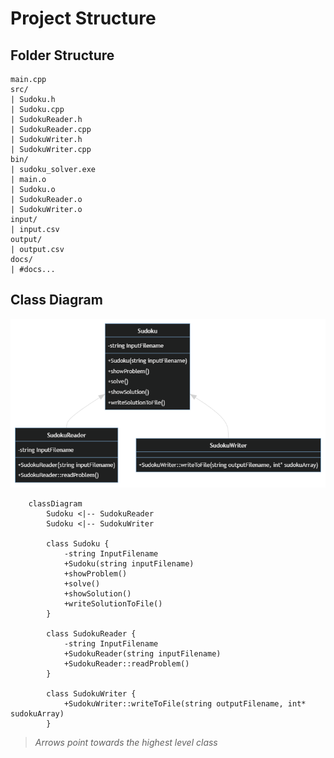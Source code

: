 # Project Structure

## Folder Structure

```shell
main.cpp
src/
| Sudoku.h
| Sudoku.cpp
| SudokuReader.h
| SudokuReader.cpp
| SudokuWriter.h
| SudokuWriter.cpp
bin/
| sudoku_solver.exe
| main.o
| Sudoku.o
| SudokuReader.o
| SudokuWriter.o
input/
| input.csv
output/
| output.csv
docs/
| #docs...
```

## Class Diagram

![class diagram](../imgs/class_diagram.png)

```mermaid
    classDiagram
        Sudoku <|-- SudokuReader
        Sudoku <|-- SudokuWriter

        class Sudoku {
            -string InputFilename
            +Sudoku(string inputFilename)
            +showProblem()
            +solve()
            +showSolution()
            +writeSolutionToFile()
        }

        class SudokuReader {
            -string InputFilename
            +SudokuReader(string inputFilename)
            +SudokuReader::readProblem()
        }

        class SudokuWriter {
            +SudokuWriter::writeToFile(string outputFilename, int* sudokuArray)
        }
```

> *Arrows point towards the highest level class*
